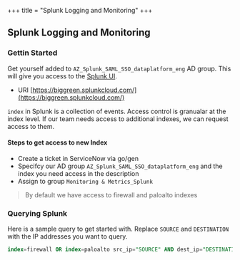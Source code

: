 +++
title = "Splunk Logging and Monitoring"
+++

## Splunk Logging and Monitoring

### Gettin Started

Get yourself added to `AZ_Splunk_SAML_SSO_dataplatform_eng` AD group. This will give you access to the [Splunk UI](https://biggreen.splunkcloud.com/).

- URI [https://biggreen.splunkcloud.com/](https://biggreen.splunkcloud.com/)

`index` in Splunk is a collection of events. Access control is granualar at the index level.  If our team needs access to additional indexes, we can request access to them.

#### Steps to get access to new Index

 - Create a ticket in ServiceNow via go/gen
 - Specifcy our AD group `AZ_Splunk_SAML_SSO_dataplatform_eng` and the index you need access in the description
 - Assign to group `Monitoring & Metrics_Splunk`

> By default we have access to firewall and paloalto indexes

### Querying Splunk

Here is a sample query to get started with. Replace `SOURCE` and `DESTINATION` with the IP addresses you want to query.

```sql
index=firewall OR index=paloalto src_ip="SOURCE" AND dest_ip="DESTINATION" AND action=Deny OR action=blocked | table timestamp generated_time host src_ip src_port dest_ip dest_port action reason vendor_action session_end_reason rule

```
